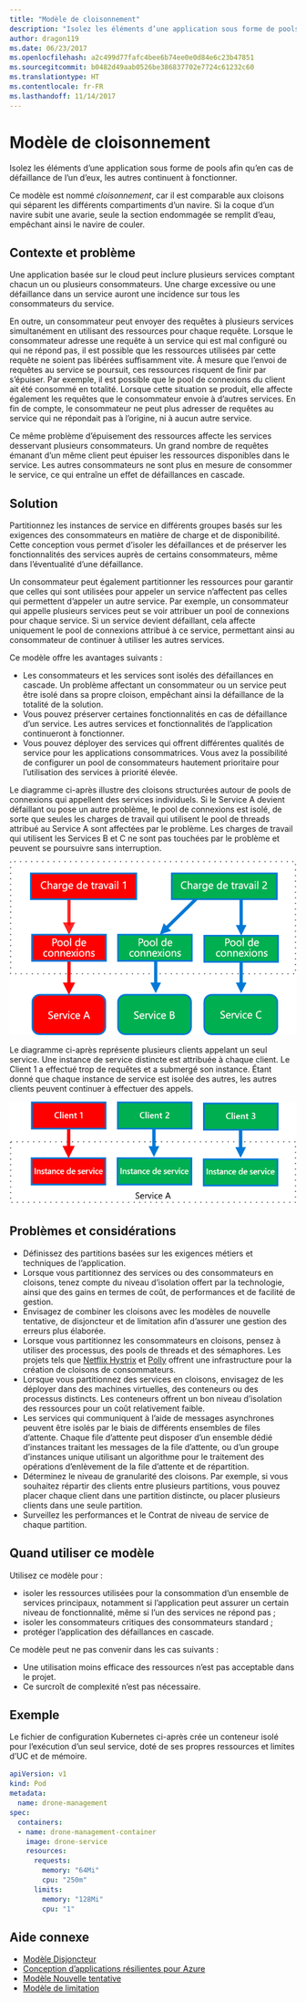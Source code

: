 ```yaml
---
title: "Modèle de cloisonnement"
description: "Isolez les éléments d’une application sous forme de pools afin qu’en cas de défaillance de l’un d’eux, les autres continuent à fonctionner"
author: dragon119
ms.date: 06/23/2017
ms.openlocfilehash: a2c499d77fafc4bee6b74ee0e0d84e6c23b47851
ms.sourcegitcommit: b0482d49aab0526be386837702e7724c61232c60
ms.translationtype: HT
ms.contentlocale: fr-FR
ms.lasthandoff: 11/14/2017
---
```

# <a name="bulkhead-pattern"></a>Modèle de cloisonnement

Isolez les éléments d’une application sous forme de pools afin qu’en cas de défaillance de l’un d’eux, les autres continuent à fonctionner.

Ce modèle est nommé *cloisonnement*, car il est comparable aux cloisons qui séparent les différents compartiments d’un navire. Si la coque d’un navire subit une avarie, seule la section endommagée se remplit d’eau, empêchant ainsi le navire de couler. 

## <a name="context-and-problem"></a>Contexte et problème

Une application basée sur le cloud peut inclure plusieurs services comptant chacun un ou plusieurs consommateurs. Une charge excessive ou une défaillance dans un service auront une incidence sur tous les consommateurs du service.

En outre, un consommateur peut envoyer des requêtes à plusieurs services simultanément en utilisant des ressources pour chaque requête. Lorsque le consommateur adresse une requête à un service qui est mal configuré ou qui ne répond pas, il est possible que les ressources utilisées par cette requête ne soient pas libérées suffisamment vite. À mesure que l’envoi de requêtes au service se poursuit, ces ressources risquent de finir par s’épuiser. Par exemple, il est possible que le pool de connexions du client ait été consommé en totalité. Lorsque cette situation se produit, elle affecte également les requêtes que le consommateur envoie à d’autres services. En fin de compte, le consommateur ne peut plus adresser de requêtes au service qui ne répondait pas à l’origine, ni à aucun autre service.

Ce même problème d’épuisement des ressources affecte les services desservant plusieurs consommateurs. Un grand nombre de requêtes émanant d’un même client peut épuiser les ressources disponibles dans le service. Les autres consommateurs ne sont plus en mesure de consommer le service, ce qui entraîne un effet de défaillances en cascade.

## <a name="solution"></a>Solution

Partitionnez les instances de service en différents groupes basés sur les exigences des consommateurs en matière de charge et de disponibilité. Cette conception vous permet d’isoler les défaillances et de préserver les fonctionnalités des services auprès de certains consommateurs, même dans l’éventualité d’une défaillance.

Un consommateur peut également partitionner les ressources pour garantir que celles qui sont utilisées pour appeler un service n’affectent pas celles qui permettent d’appeler un autre service. Par exemple, un consommateur qui appelle plusieurs services peut se voir attribuer un pool de connexions pour chaque service. Si un service devient défaillant, cela affecte uniquement le pool de connexions attribué à ce service, permettant ainsi au consommateur de continuer à utiliser les autres services.

Ce modèle offre les avantages suivants :

- Les consommateurs et les services sont isolés des défaillances en cascade. Un problème affectant un consommateur ou un service peut être isolé dans sa propre cloison, empêchant ainsi la défaillance de la totalité de la solution.
- Vous pouvez préserver certaines fonctionnalités en cas de défaillance d’un service. Les autres services et fonctionnalités de l’application continueront à fonctionner.
- Vous pouvez déployer des services qui offrent différentes qualités de service pour les applications consommatrices. Vous avez la possibilité de configurer un pool de consommateurs hautement prioritaire pour l’utilisation des services à priorité élevée. 

Le diagramme ci-après illustre des cloisons structurées autour de pools de connexions qui appellent des services individuels. Si le Service A devient défaillant ou pose un autre problème, le pool de connexions est isolé, de sorte que seules les charges de travail qui utilisent le pool de threads attribué au Service A sont affectées par le problème. Les charges de travail qui utilisent les Services B et C ne sont pas touchées par le problème et peuvent se poursuivre sans interruption.

![](./_images/bulkhead-1.png) 

Le diagramme ci-après représente plusieurs clients appelant un seul service. Une instance de service distincte est attribuée à chaque client. Le Client 1 a effectué trop de requêtes et a submergé son instance. Étant donné que chaque instance de service est isolée des autres, les autres clients peuvent continuer à effectuer des appels.

![](./_images/bulkhead-2.png)
     
## <a name="issues-and-considerations"></a>Problèmes et considérations

- Définissez des partitions basées sur les exigences métiers et techniques de l’application.
- Lorsque vous partitionnez des services ou des consommateurs en cloisons, tenez compte du niveau d’isolation offert par la technologie, ainsi que des gains en termes de coût, de performances et de facilité de gestion.
- Envisagez de combiner les cloisons avec les modèles de nouvelle tentative, de disjoncteur et de limitation afin d’assurer une gestion des erreurs plus élaborée.
- Lorsque vous partitionnez les consommateurs en cloisons, pensez à utiliser des processus, des pools de threads et des sémaphores. Les projets tels que [Netflix Hystrix][hystrix] et [Polly][polly] offrent une infrastructure pour la création de cloisons de consommateurs.
- Lorsque vous partitionnez des services en cloisons, envisagez de les déployer dans des machines virtuelles, des conteneurs ou des processus distincts. Les conteneurs offrent un bon niveau d’isolation des ressources pour un coût relativement faible.
- Les services qui communiquent à l’aide de messages asynchrones peuvent être isolés par le biais de différents ensembles de files d’attente. Chaque file d’attente peut disposer d’un ensemble dédié d’instances traitant les messages de la file d’attente, ou d’un groupe d’instances unique utilisant un algorithme pour le traitement des opérations d’enlèvement de la file d’attente et de répartition.
- Déterminez le niveau de granularité des cloisons. Par exemple, si vous souhaitez répartir des clients entre plusieurs partitions, vous pouvez placer chaque client dans une partition distincte, ou placer plusieurs clients dans une seule partition.
- Surveillez les performances et le Contrat de niveau de service de chaque partition.

## <a name="when-to-use-this-pattern"></a>Quand utiliser ce modèle

Utilisez ce modèle pour :

- isoler les ressources utilisées pour la consommation d’un ensemble de services principaux, notamment si l’application peut assurer un certain niveau de fonctionnalité, même si l’un des services ne répond pas ;
- isoler les consommateurs critiques des consommateurs standard ;
- protéger l’application des défaillances en cascade.

Ce modèle peut ne pas convenir dans les cas suivants :

- Une utilisation moins efficace des ressources n’est pas acceptable dans le projet.
- Ce surcroît de complexité n’est pas nécessaire.

## <a name="example"></a>Exemple

Le fichier de configuration Kubernetes ci-après crée un conteneur isolé pour l’exécution d’un seul service, doté de ses propres ressources et limites d’UC et de mémoire.

```yml
apiVersion: v1
kind: Pod
metadata:
  name: drone-management
spec:
  containers:
  - name: drone-management-container
    image: drone-service
    resources:
      requests:
        memory: "64Mi"
        cpu: "250m"
      limits:
        memory: "128Mi"
        cpu: "1"
```

## <a name="related-guidance"></a>Aide connexe

- [Modèle Disjoncteur](./circuit-breaker.md)
- [Conception d’applications résilientes pour Azure](../resiliency/index.md)
- [Modèle Nouvelle tentative](./retry.md)
- [Modèle de limitation](./throttling.md)


<!-- links -->

[hystrix]: https://github.com/Netflix/Hystrix
[polly]: https://github.com/App-vNext/Polly